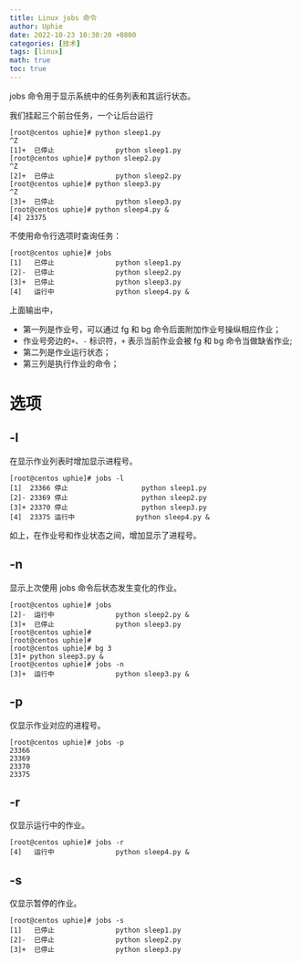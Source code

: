 ```yaml
---
title: Linux jobs 命令
author: Uphie
date: 2022-10-23 10:30:20 +0800
categories: [技术]
tags: [linux]
math: true
toc: true
---
```


jobs 命令用于显示系统中的任务列表和其运行状态。

我们挂起三个前台任务，一个让后台运行
```console
[root@centos uphie]# python sleep1.py
^Z
[1]+  已停止               python sleep1.py
[root@centos uphie]# python sleep2.py
^Z
[2]+  已停止               python sleep2.py
[root@centos uphie]# python sleep3.py
^Z
[3]+  已停止               python sleep3.py
[root@centos uphie]# python sleep4.py &
[4] 23375
```

不使用命令行选项时查询任务：
```console
[root@centos uphie]# jobs
[1]   已停止               python sleep1.py
[2]-  已停止               python sleep2.py
[3]+  已停止               python sleep3.py
[4]   运行中               python sleep4.py &
```

上面输出中，
- 第一列是作业号，可以通过 fg 和 bg 命令后面附加作业号操纵相应作业；
- 作业号旁边的`+`、`-` 标识符，`+` 表示当前作业会被 fg 和 bg 命令当做缺省作业;
- 第二列是作业运行状态；
- 第三列是执行作业的命令；

# 选项

## -l

在显示作业列表时增加显示进程号。

```console
[root@centos uphie]# jobs -l
[1]  23366 停止                  python sleep1.py
[2]- 23369 停止                  python sleep2.py
[3]+ 23370 停止                  python sleep3.py
[4]  23375 运行中               python sleep4.py &
```
如上，在作业号和作业状态之间，增加显示了进程号。

## -n

显示上次使用 jobs 命令后状态发生变化的作业。

```console
[root@centos uphie]# jobs
[2]-  运行中               python sleep2.py &
[3]+  已停止               python sleep3.py
[root@centos uphie]#
[root@centos uphie]#
[root@centos uphie]# bg 3
[3]+ python sleep3.py &
[root@centos uphie]# jobs -n
[3]+  运行中               python sleep3.py &
```

## -p

仅显示作业对应的进程号。

```console
[root@centos uphie]# jobs -p
23366
23369
23370
23375
```

## -r

仅显示运行中的作业。

```console
[root@centos uphie]# jobs -r
[4]   运行中               python sleep4.py &
```

## -s

仅显示暂停的作业。

```cosole
[root@centos uphie]# jobs -s
[1]   已停止               python sleep1.py
[2]-  已停止               python sleep2.py
[3]+  已停止               python sleep3.py
```